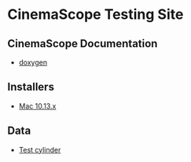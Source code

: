 # CinemaScope Testing Site

## CinemaScope Documentation

* [doxygen](html/index.html)

## Installers

* [Mac 10.13.x](installers/001/CinemaScope001.dmg)

## Data

* [Test cylinder](data/test_cylinder.cdb.zip)
